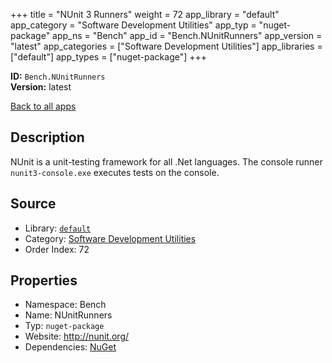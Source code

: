 ﻿+++
title = "NUnit 3 Runners"
weight = 72
app_library = "default"
app_category = "Software Development Utilities"
app_typ = "nuget-package"
app_ns = "Bench"
app_id = "Bench.NUnitRunners"
app_version = "latest"
app_categories = ["Software Development Utilities"]
app_libraries = ["default"]
app_types = ["nuget-package"]
+++

**ID:** `Bench.NUnitRunners`  
**Version:** latest  
<!--more-->

[Back to all apps](/apps/)

## Description
NUnit is a unit-testing framework for all .Net languages.
The console runner `nunit3-console.exe` executes tests on the console.

## Source

* Library: [`default`](/app_libraries/default)
* Category: [Software Development Utilities](/app_categories/software-development-utilities)
* Order Index: 72

## Properties

* Namespace: Bench
* Name: NUnitRunners
* Typ: `nuget-package`
* Website: <http://nunit.org/>
* Dependencies: [NuGet](/apps/Bench.NuGet)

